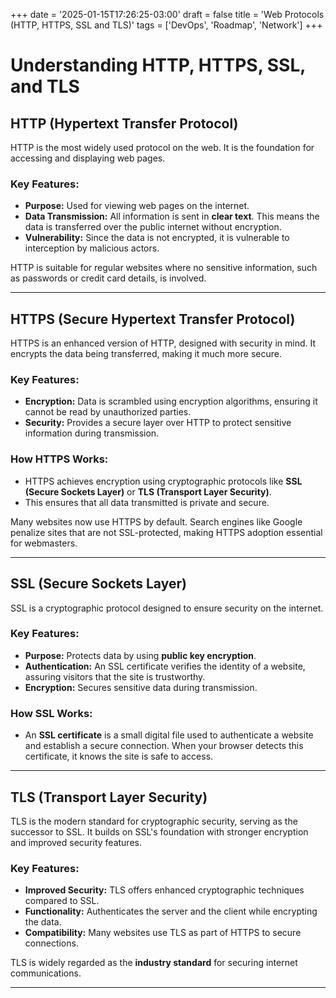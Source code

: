 +++
date = '2025-01-15T17:26:25-03:00'
draft = false
title = 'Web Protocols (HTTP, HTTPS, SSL and TLS)'
tags = ['DevOps', 'Roadmap', 'Network']
+++

# Understanding HTTP, HTTPS, SSL, and TLS

## HTTP (Hypertext Transfer Protocol)

HTTP is the most widely used protocol on the web. It is the foundation for accessing and displaying web pages.

### Key Features:
- **Purpose:** Used for viewing web pages on the internet.
- **Data Transmission:** All information is sent in **clear text**. This means the data is transferred over the public internet without encryption.
- **Vulnerability:** Since the data is not encrypted, it is vulnerable to interception by malicious actors.

HTTP is suitable for regular websites where no sensitive information, such as passwords or credit card details, is involved.

---

## HTTPS (Secure Hypertext Transfer Protocol)

HTTPS is an enhanced version of HTTP, designed with security in mind. It encrypts the data being transferred, making it much more secure.

### Key Features:
- **Encryption:** Data is scrambled using encryption algorithms, ensuring it cannot be read by unauthorized parties.
- **Security:** Provides a secure layer over HTTP to protect sensitive information during transmission.

### How HTTPS Works:
- HTTPS achieves encryption using cryptographic protocols like **SSL (Secure Sockets Layer)** or **TLS (Transport Layer Security)**.
- This ensures that all data transmitted is private and secure.

Many websites now use HTTPS by default. Search engines like Google penalize sites that are not SSL-protected, making HTTPS adoption essential for webmasters.

---

## SSL (Secure Sockets Layer)

SSL is a cryptographic protocol designed to ensure security on the internet.

### Key Features:
- **Purpose:** Protects data by using **public key encryption**.
- **Authentication:** An SSL certificate verifies the identity of a website, assuring visitors that the site is trustworthy.
- **Encryption:** Secures sensitive data during transmission.

### How SSL Works:
- An **SSL certificate** is a small digital file used to authenticate a website and establish a secure connection. When your browser detects this certificate, it knows the site is safe to access.

---

## TLS (Transport Layer Security)

TLS is the modern standard for cryptographic security, serving as the successor to SSL. It builds on SSL's foundation with stronger encryption and improved security features.

### Key Features:
- **Improved Security:** TLS offers enhanced cryptographic techniques compared to SSL.
- **Functionality:** Authenticates the server and the client while encrypting the data.
- **Compatibility:** Many websites use TLS as part of HTTPS to secure connections.

TLS is widely regarded as the **industry standard** for securing internet communications.

---